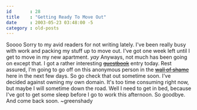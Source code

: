 ```yaml
---
id       : 28
title    : "Getting Ready To Move Out"
date     : 2003-05-23 03:48:00 -5
category : old-posts
---
```


Soooo Sorry to my avid readers for not writing lately.  I've been really busy with work and packing my stuff up to move out.  I've got one week left until I get to move in my new apartment.  *yay*  Anyways, not much has been going on except that.  I got a rather interesting <a href="http://" title="Link No Longer Available"><del> guestbook</del></a> entry today.  Rest assured, I'm going to go off on this anonymous person in the <a href="http://" title="Link No Longer Available"><del> wall of shame</del></a> here in the next few days.  So go check that out sometime soon.  I've decided against owning my own domain.  It's too time consuming right now, but maybe I will sometime down the road.  Well I need to get in bed, because I've got to get some sleep before I go to work this afternoon.  So goodbye.  And come back soon.  ~greenshady
